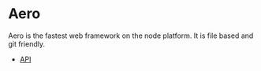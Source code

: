 # Aero

Aero is the fastest web framework on the node platform. It is file based and git friendly.

* [API](docs/API.md)